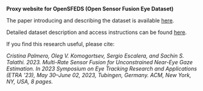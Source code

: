 **Proxy website for OpenSFEDS (Open Sensor Fusion Eye Dataset)** 

The paper introducing and describing the dataset is available [here](https://dl.acm.org/doi/10.1145/3588015.3588407).

Detailed dataset description and access instructions can be found [here](https://github.com/facebookresearch/OpenSFEDS).

If you find this research useful, please cite:

*Cristina Palmero, Oleg V. Komogortsev, Sergio Escalera, and Sachin S. Talathi. 2023. Multi-Rate Sensor Fusion for Unconstrained Near-Eye Gaze
Estimation. In 2023 Symposium on Eye Tracking Research and Applications (ETRA ’23), May 30–June 02, 2023, Tubingen, Germany. ACM, New York, NY,
USA, 8 pages.*
